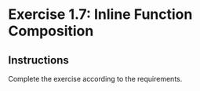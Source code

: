 # Exercise 1.7: Inline Function Composition

## Instructions

Complete the exercise according to the requirements.
